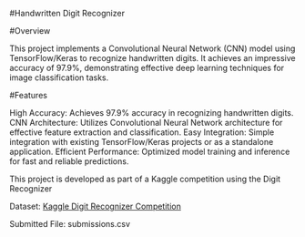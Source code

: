 
#Handwritten Digit Recognizer

#Overview

This project implements a Convolutional Neural Network (CNN) model using TensorFlow/Keras to recognize handwritten digits. It achieves an impressive accuracy of 97.9%, demonstrating effective deep learning techniques for image classification tasks.

#Features

High Accuracy: Achieves 97.9% accuracy in recognizing handwritten digits.
CNN Architecture: Utilizes Convolutional Neural Network architecture for effective feature extraction and classification.
Easy Integration: Simple integration with existing TensorFlow/Keras projects or as a standalone application.
Efficient Performance: Optimized model training and inference for fast and reliable predictions.


This project is developed as part of a Kaggle competition using the Digit Recognizer 

Dataset: [Kaggle Digit Recognizer Competition](https://www.kaggle.com/competitions/digit-recognizer/data)


Submitted File: submissions.csv
